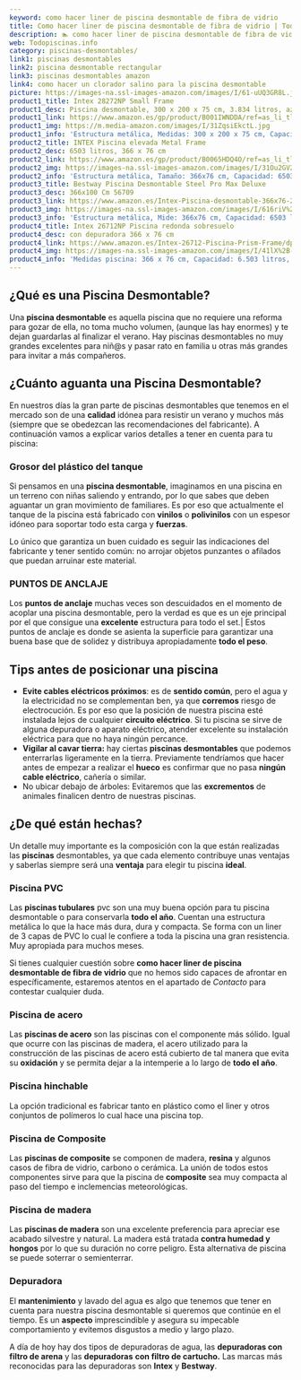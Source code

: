 ```yaml
---
keyword: como hacer liner de piscina desmontable de fibra de vidrio
title: Como hacer liner de piscina desmontable de fibra de vidrio | Todopiscinas.info
description: 🏊 como hacer liner de piscina desmontable de fibra de vidrio Ideales para este verano 2021. Aquí puedes comprar como hacer liner de piscina desmontable de fibra de vidrio y comparar con otras similares. No dejes escapar como hacer liner de piscina desmontable de fibra de vidrio a un precio realmente tentador.
web: Todopiscinas.info
category: piscinas-desmontables/
link1: piscinas desmontables
link2: piscina desmontable rectangular
link3: piscinas desmontables amazon
link4: como hacer un clorador salino para la piscina desmontable
picture: https://images-na.ssl-images-amazon.com/images/I/61-uUQ3GR8L.jpg
product1_title: Intex 28272NP Small Frame
product1_desc: Piscina desmontable, 300 x 200 x 75 cm, 3.834 litros, azul
product1_link: https://www.amazon.es/gp/product/B001IWNDDA/ref=as_li_tl?ie=UTF8&camp=3638&creative=24630&creativeASIN=B001IWNDDA&linkCode=as2&tag=todopiscinas0e-21&linkId=25b9d647487c889cb6ef56ed63f50ca1
product1_img: https://m.media-amazon.com/images/I/31ZqsiEkctL.jpg
product1_info: 'Estructura metálica, Medidas: 300 x 200 x 75 cm, Capacidad: 3.834 litros, Para 6 personas (+ 6 años), Fácil montaje, Forma rectangular'
product2_title: INTEX Piscina elevada Metal Frame
product2_desc: 6503 litros, 366 x 76 cm
product2_link: https://www.amazon.es/gp/product/B0065HDQ4O/ref=as_li_tl?ie=UTF8&camp=3638&creative=24630&creativeASIN=B0065HDQ4O&linkCode=as2&tag=todopiscinas0e-21&linkId=ed2430e3ba564d3527ee103df33ed7b3
product2_img: https://images-na.ssl-images-amazon.com/images/I/31Ou2GV2SAL.jpg
product2_info: 'Estructura metálica, Tamaño: 366x76 cm, Capacidad: 6503 litros, Forma circular, De 4 a 7 personas (+6 años)'
product3_title: Bestway Piscina Desmontable Steel Pro Max Deluxe
product3_desc: 366x100 Cm 56709
product3_link: https://www.amazon.es/Intex-Piscina-desmontable-366x76-28210NP/dp/B0065HDQ4O?__mk_es_ES=%C3%85M%C3%85%C5%BD%C3%95%C3%91&crid=25UQGV9HG2INI&dchild=1&keywords=piscinas+desmontables&qid=1615854176&sprefix=piscinas+dem%2Caps%2C201&sr=8-5&linkCode=ll1&tag=todopiscinas0e-21&linkId=34f200977c6cbaab1f3f4d9ac0e64755&language=es_ES&ref_=as_li_ss_tl
product3_img: https://images-na.ssl-images-amazon.com/images/I/616riV%2BiY3L.jpg
product3_info: 'Estructura metálica, Mide: 366x76 cm, Capacidad: 6503 litros, De 4 a 7 personas mayores de 6 años, Forma circular, Tecnología Super-Tough'
product4_title: Intex 26712NP Piscina redonda sobresuelo
product4_desc: con depuradora 366 x 76 cm
product4_link: https://www.amazon.es/Intex-26712-Piscina-Prism-Frame/dp/B07FB823GL?__mk_es_ES=%C3%85M%C3%85%C5%BD%C3%95%C3%91&dchild=1&keywords=piscinas+desmontables+con+depuradora&qid=1615936418&sr=8-5&linkCode=ll1&tag=todopiscinas0e-21&linkId=d98699de7830cd471766fa1daa36de34&language=es_ES&ref_=as_li_ss_tl
product4_img: https://images-na.ssl-images-amazon.com/images/I/41lX%2B-YpibL.jpg
product4_info: 'Medidas piscina: 366 x 76 cm, Capacidad: 6.503 litros, Incluye depuradora de cartucha A, Lona resistente triple capa'
---
```



<external-banner></external-banner>

## ¿Qué es una Piscina Desmontable?

Una **piscina desmontable** es aquella piscina que no requiere una reforma para gozar de ella, no toma mucho volumen, (aunque las hay enormes) y te dejan guardarlas al finalizar el verano. Hay piscinas desmontables no muy grandes excelentes para niñ@s y pasar rato en familia u otras más grandes para invitar a más compañeros.

<stats-list :link1=link1 :link2=link2 :link3=link3 :link4=link4 :category=category></stats-list>


## ¿Cuánto aguanta una Piscina Desmontable?

En nuestros días la gran parte de piscinas desmontables que tenemos en el mercado son de una **calidad** idónea para resistir un verano y muchos más (siempre que se obedezcan las recomendaciones del fabricante). A continuación vamos a explicar varios detalles a tener en cuenta para tu piscina:


### Grosor del plástico del tanque

Si pensamos en una **piscina desmontable**, imaginamos en una piscina en un terreno con niñas saliendo y entrando, por lo que sabes que deben aguantar un gran movimiento de familiares. Es por eso que actualmente el tanque de la piscina está fabricado con **vinilos** o **polivinilos** con un espesor idóneo para soportar todo esta carga y **fuerzas**.

Lo único que garantiza un	 buen cuidado es seguir las indicaciones del fabricante y tener sentido común: no arrojar objetos punzantes o afilados que puedan arruinar este material.


### PUNTOS DE ANCLAJE

Los **puntos de anclaje** muchas veces son descuidados en el momento de acoplar una piscina desmontable, pero la verdad es que es un eje principal por el que consigue una **excelente** estructura para todo el set.| Estos puntos de anclaje es donde se asienta la superficie para garantizar una buena base que de solidez y distribuya apropiadamente **todo el peso**.


## Tips antes de posicionar una piscina



*   **Evite cables eléctricos próximos**: es de **sentido común**, pero el agua y la electricidad no se complementan ben, ya que **corremos** riesgo de electrocución. Es por eso que la posición de nuestra piscina esté instalada lejos de cualquier **circuito eléctrico**. Si tu piscina se sirve de alguna depuradora o aparato eléctrico, atender excelente su instalación eléctrica para que no haya ningún percance.
*   **Vigilar al cavar tierra:** hay ciertas **piscinas desmontables** que podemos enterrarlas ligeramente en la tierra. Previamente tendríamos que hacer antes de empezar a realizar el **hueco** es confirmar que no pasa **ningún cable eléctrico**, cañería o similar.
*   No ubicar debajo de árboles: Evitaremos que las **excrementos** de animales finalicen dentro de nuestras piscinas.


## ¿De qué  están hechas?

Un detalle muy importante es la composición con la que están realizadas las **piscinas** desmontables, ya que cada elemento contribuye unas ventajas y saberlas siempre será una **ventaja** para elegir tu piscina **ideal**.


### Piscina  PVC

Las **piscinas tubulares** pvc son una muy buena opción para tu piscina desmontable o para conservarla **todo el año**. Cuentan una estructura metálica lo que la hace más dura, dura y compacta. Se forma con un liner de 3 capas de PVC lo cual le confiere a toda la piscina una gran resistencia. Muy apropiada para muchos meses.

Si tienes cualquier cuestión sobre **como hacer liner de piscina desmontable de fibra de vidrio** que no hemos sido capaces de afrontar en específicamente, estaremos atentos en el apartado de _Contacto_ para contestar cualquier duda.


### Piscina de acero

Las **piscinas de acero** son las piscinas con el componente más sólido. Igual que ocurre con las piscinas de madera, el acero utilizado para la construcción de las piscinas de acero está cubierto de tal manera que evita su **oxidación** y se permita dejar a la intemperie a lo largo de **todo el año**.


### Piscina hinchable

 La opción tradicional es fabricar tanto en plástico como el liner y otros conjuntos de polímeros lo cual hace una piscina top.


### Piscina de Composite

Las **piscinas de composite** se componen de madera, **resina** y algunos casos de fibra de vidrio, carbono o cerámica. La unión de todos estos componentes sirve para que la piscina de **composite** sea muy compacta al paso del tiempo e inclemencias meteorológicas.


### Piscina de madera

Las **piscinas de madera** son una excelente preferencia para apreciar ese acabado silvestre y natural. La madera está tratada **contra humedad y hongos** por lo que su duración no corre peligro. Esta alternativa de piscina se puede soterrar o semienterrar.

<brand-panel :title=product1_title :desc=product1_desc :img=product1_img :link=product1_link></brand-panel>


### Depuradora

El **mantenimiento** y lavado del agua es algo que tenemos que tener en cuenta para nuestra piscina desmontable si queremos que continúe en el tiempo. Es un **aspecto** imprescindible y asegura su impecable comportamiento y evitemos disgustos a medio y largo plazo.

A día de hoy hay dos tipos de depuradoras de agua, las **depuradoras con filtro de arena** y  las **depuradoras** **con filtro de cartucho.** Las marcas más reconocidas para las depuradoras son **Intex** y **Bestway**.